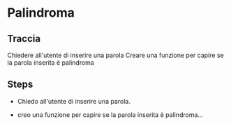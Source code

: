 # Palindroma

## Traccia

Chiedere all'utente di inserire una parola
Creare una funzione per capire se la parola inserita è palindroma

## Steps

- Chiedo all'utente di inserire una parola.

- creo una funzione per capire se la parola inserita è palindroma...
